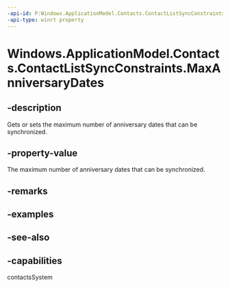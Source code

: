```yaml
---
-api-id: P:Windows.ApplicationModel.Contacts.ContactListSyncConstraints.MaxAnniversaryDates
-api-type: winrt property
---
```


<!-- Property syntax
public Windows.Foundation.IReference<int> MaxAnniversaryDates { get;  set; }
-->

# Windows.ApplicationModel.Contacts.ContactListSyncConstraints.MaxAnniversaryDates

## -description
Gets or sets the maximum number of anniversary dates that can be synchronized.

## -property-value
The maximum number of anniversary dates that can be synchronized.

## -remarks

## -examples

## -see-also

## -capabilities
contactsSystem
